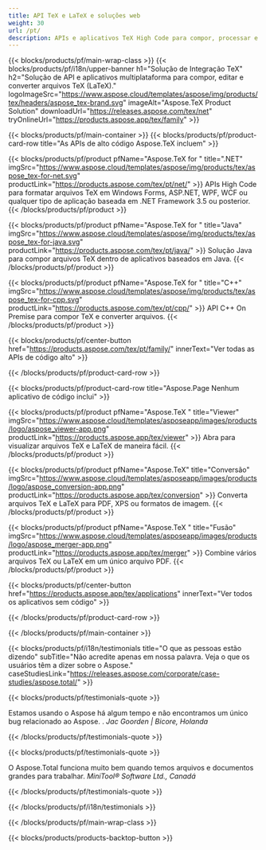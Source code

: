 ```yaml
---
title: API TeX e LaTeX e soluções web
weight: 30
url: /pt/
description: APIs e aplicativos TeX High Code para compor, processar e converter documentos TeX. Esta solução também suporta PDF, EPS, SVG e a maioria dos formatos de imagem como formatos de saída.
---
```


{{< blocks/products/pf/main-wrap-class >}}
{{< blocks/products/pf/i18n/upper-banner h1="Solução de Integração TeX" h2="Solução de API e aplicativos multiplataforma para compor, editar e converter arquivos TeX (LaTeX)." logoImageSrc="https://www.aspose.cloud/templates/aspose/img/products/tex/headers/aspose_tex-brand.svg" imageAlt="Aspose.TeX Product Solution" downloadUrl="https://releases.aspose.com/tex/net" tryOnlineUrl="https://products.aspose.app/tex/family" >}}

{{< blocks/products/pf/main-container >}}
{{< blocks/products/pf/product-card-row title="As APIs de alto código Aspose.TeX incluem" >}}

{{< blocks/products/pf/product pfName="Aspose.TeX for " title=".NET" imgSrc="https://www.aspose.cloud/templates/aspose/img/products/tex/aspose_tex-for-net.svg" productLink="https://products.aspose.com/tex/pt/net/" >}}
APIs High Code para formatar arquivos TeX em Windows Forms, ASP.NET, WPF, WCF ou qualquer tipo de aplicação baseada em .NET Framework 3.5 ou posterior.
{{< /blocks/products/pf/product >}}

{{< blocks/products/pf/product pfName="Aspose.TeX for " title="Java" imgSrc="https://www.aspose.cloud/templates/aspose/img/products/tex/aspose_tex-for-java.svg" productLink="https://products.aspose.com/tex/pt/java/" >}}
Solução Java para compor arquivos TeX dentro de aplicativos baseados em Java.
{{< /blocks/products/pf/product >}}

{{< blocks/products/pf/product pfName="Aspose.TeX for " title="C++" imgSrc="https://www.aspose.cloud/templates/aspose/img/products/tex/aspose_tex-for-cpp.svg" productLink="https://products.aspose.com/tex/pt/cpp/" >}}
API C++ On Premise para compor TeX e converter arquivos.
{{< /blocks/products/pf/product >}}

{{< blocks/products/pf/center-button href="https://products.aspose.com/tex/pt/family/" innerText="Ver todas as APIs de código alto" >}}

{{< /blocks/products/pf/product-card-row >}}

{{< blocks/products/pf/product-card-row title="Aspose.Page Nenhum aplicativo de código inclui" >}}

{{< blocks/products/pf/product pfName="Aspose.TeX " title="Viewer" imgSrc="https://www.aspose.cloud/templates/asposeapp/images/products/logo/aspose_viewer-app.png" productLink="https://products.aspose.app/tex/viewer" >}}
Abra para visualizar arquivos TeX e LaTeX de maneira fácil.
{{< /blocks/products/pf/product >}}

{{< blocks/products/pf/product pfName="Aspose.TeX" title="Conversão" imgSrc="https://www.aspose.cloud/templates/asposeapp/images/products/logo/aspose_conversion-app.png" productLink="https://products.aspose.app/tex/conversion" >}}
Converta arquivos TeX e LaTeX para PDF, XPS ou formatos de imagem.
{{< /blocks/products/pf/product >}}

{{< blocks/products/pf/product pfName="Aspose.TeX " title="Fusão" imgSrc="https://www.aspose.cloud/templates/asposeapp/images/products/logo/aspose_merger-app.png" productLink="https://products.aspose.app/tex/merger" >}}
Combine vários arquivos TeX ou LaTeX em um único arquivo PDF.
{{< /blocks/products/pf/product >}}

{{< blocks/products/pf/center-button href="https://products.aspose.app/tex/applications" innerText="Ver todos os aplicativos sem código" >}}

{{< /blocks/products/pf/product-card-row >}}

{{< /blocks/products/pf/main-container >}}

{{< blocks/products/pf/i18n/testimonials title="O que as pessoas estão dizendo" subTitle="Não acredite apenas em nossa palavra. Veja o que os usuários têm a dizer sobre o Aspose." caseStudiesLink="https://releases.aspose.com/corporate/case-studies/aspose.total/" >}}

{{< blocks/products/pf/testimonials-quote >}}
<p class="first">
 Estamos usando o Aspose há algum tempo e não encontramos um único bug relacionado ao Aspose. .
 <em>
  Jac Goorden | Bicore, Holanda
 </em>
</p>

{{< /blocks/products/pf/testimonials-quote >}}

{{< blocks/products/pf/testimonials-quote >}}
<p class="second">
 O Aspose.Total funciona muito bem quando temos arquivos e documentos grandes para trabalhar.
 <em>
  MiniTool® Software Ltd., Canadá
 </em>
</p>

{{< /blocks/products/pf/testimonials-quote >}}

{{< /blocks/products/pf/i18n/testimonials >}}

{{< /blocks/products/pf/main-wrap-class >}}

{{< blocks/products/products-backtop-button >}}